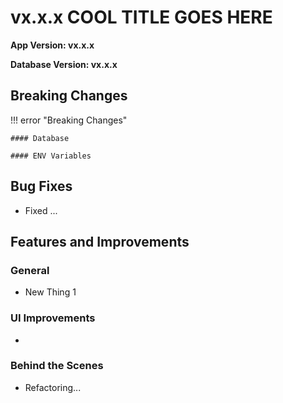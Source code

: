 # vx.x.x COOL TITLE GOES HERE

**App Version: vx.x.x**

**Database Version: vx.x.x**

## Breaking Changes

!!! error "Breaking Changes"

    #### Database

    #### ENV Variables


## Bug Fixes
- Fixed ...

## Features and Improvements

### General
- New Thing 1


### UI Improvements
- 


### Behind the Scenes
- Refactoring...